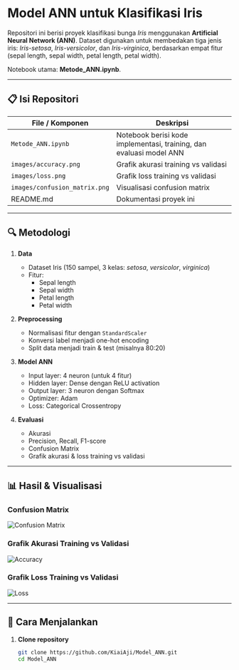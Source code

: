 # Model ANN untuk Klasifikasi Iris

Repositori ini berisi proyek klasifikasi bunga *Iris* menggunakan **Artificial Neural Network (ANN)**. Dataset digunakan untuk membedakan tiga jenis iris: *Iris-setosa*, *Iris-versicolor*, dan *Iris-virginica*, berdasarkan empat fitur (sepal length, sepal width, petal length, petal width).

Notebook utama: **Metode_ANN.ipynb**.

---

## 📋 Isi Repositori

| File / Komponen             | Deskripsi                                                                 |
|-----------------------------|---------------------------------------------------------------------------|
| `Metode_ANN.ipynb`          | Notebook berisi kode implementasi, training, dan evaluasi model ANN       |
| `images/accuracy.png`       | Grafik akurasi training vs validasi                                       |
| `images/loss.png`           | Grafik loss training vs validasi                                          |
| `images/confusion_matrix.png` | Visualisasi confusion matrix                                             |
| README.md                   | Dokumentasi proyek ini                                                    |

---

## 🔍 Metodologi

1. **Data**
   - Dataset Iris (150 sampel, 3 kelas: *setosa*, *versicolor*, *virginica*)
   - Fitur:
     - Sepal length
     - Sepal width
     - Petal length
     - Petal width

2. **Preprocessing**
   - Normalisasi fitur dengan `StandardScaler`
   - Konversi label menjadi one-hot encoding
   - Split data menjadi train & test (misalnya 80:20)

3. **Model ANN**
   - Input layer: 4 neuron (untuk 4 fitur)
   - Hidden layer: Dense dengan ReLU activation
   - Output layer: 3 neuron dengan Softmax
   - Optimizer: Adam
   - Loss: Categorical Crossentropy

4. **Evaluasi**
   - Akurasi
   - Precision, Recall, F1-score
   - Confusion Matrix
   - Grafik akurasi & loss training vs validasi

---

## 📊 Hasil & Visualisasi

### Confusion Matrix
![Confusion Matrix](<img width="505" height="470" alt="image" src="https://github.com/user-attachments/assets/191a4346-19d5-4c01-9389-7944a3acd507" />
)

### Grafik Akurasi Training vs Validasi
![Accuracy](<img width="536" height="393" alt="image" src="https://github.com/user-attachments/assets/ce2d7696-4742-40ff-ac4d-867fc290853d" />
)

### Grafik Loss Training vs Validasi
![Loss](<img width="536" height="393" alt="image" src="https://github.com/user-attachments/assets/76111d79-771d-46cb-8bce-441e1209b3b0" />
)

---

## 🚀 Cara Menjalankan

1. **Clone repository**
   ```bash
   git clone https://github.com/KiaiAji/Model_ANN.git
   cd Model_ANN
